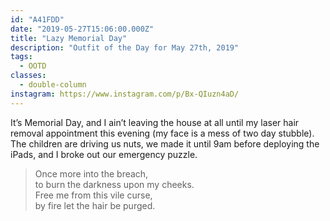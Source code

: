```yaml
---
id: "A41FDD"
date: "2019-05-27T15:06:00.000Z"
title: "Lazy Memorial Day"
description: "Outfit of the Day for May 27th, 2019"
tags:
  - OOTD
classes:
  - double-column
instagram: https://www.instagram.com/p/Bx-QIuzn4aD/
---
```

It’s Memorial Day, and I ain’t leaving the house at all until my laser hair removal appointment this evening (my face is a mess of two day stubble). The children are driving us nuts, we made it until 9am before deploying the iPads, and I broke out our emergency puzzle.

> Once more into the breach,   
> to burn the darkness upon my cheeks.   
> Free me from this vile curse,   
> by fire let the hair be purged.   

